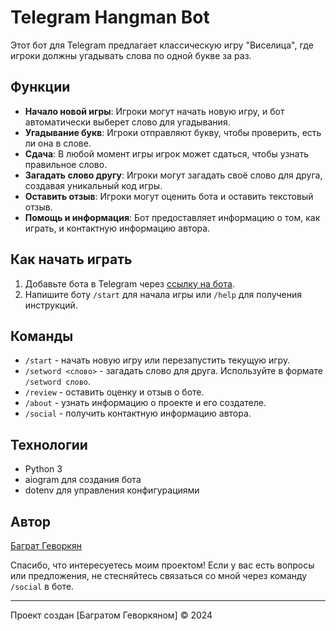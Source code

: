 # Telegram Hangman Bot

Этот бот для Telegram предлагает классическую игру "Виселица", где игроки должны угадывать слова по одной букве за раз.

## Функции

- **Начало новой игры**: Игроки могут начать новую игру, и бот автоматически выберет слово для угадывания.
- **Угадывание букв**: Игроки отправляют букву, чтобы проверить, есть ли она в слове.
- **Сдача**: В любой момент игры игрок может сдаться, чтобы узнать правильное слово.
- **Загадать слово другу**: Игроки могут загадать своё слово для друга, создавая уникальный код игры.
- **Оставить отзыв**: Игроки могут оценить бота и оставить текстовый отзыв.
- **Помощь и информация**: Бот предоставляет информацию о том, как играть, и контактную информацию автора.

## Как начать играть

1. Добавьте бота в Telegram через [ссылку на бота]((https://t.me/Hangmangame1488bot)).
2. Напишите боту `/start` для начала игры или `/help` для получения инструкций.

## Команды

- `/start` - начать новую игру или перезапустить текущую игру.
- `/setword <слово>` - загадать слово для друга. Используйте в формате `/setword слово`.
- `/review` - оставить оценку и отзыв о боте.
- `/about` - узнать информацию о проекте и его создателе.
- `/social` - получить контактную информацию автора.

## Технологии

- Python 3
- aiogram для создания бота
- dotenv для управления конфигурациями

## Автор

[Баграт Геворкян]((https://github.com/megafortniter49))

Спасибо, что интересуетесь моим проектом! Если у вас есть вопросы или предложения, не стесняйтесь связаться со мной через команду `/social` в боте.

---

Проект создан [Багратом Геворкяном] © 2024
